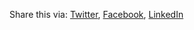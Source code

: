 Share this via: [Twitter](https://twitter.com/intent/tweet?url=https://willrc.co.uk{{page.url|url_encode}}&text=Check+this+out+from+&#64;willranjhill), [Facebook](https://www.facebook.com/sharer.php?u=https://willrc.co.uk{{page.url|url_encode}}), [LinkedIn](https://www.linkedin.com/shareArticle?url=https://willrc.co.uk{{page.url|url_encode}}&source=Will-Ranjan-Churchill)